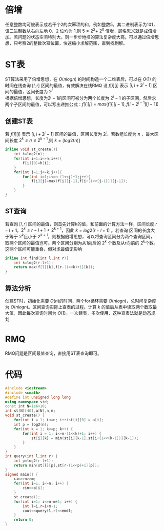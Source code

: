 # 倍增
任意整数均可被表示成若干个2的次幂项的和，例如整数5，其二进制表示为101，该二进制数从右向左地 $0、2$ 位均为 $1$.则 $5=2^2+$ $2^0$
倍增，顾名思义就是成倍增加。若问题的状态空间特别大。则一步步地推的算法复杂度大高，可以通过倍增思想，只考察2的整数次幂位置，快速缩小求解范围，直到找到解。
# ST表
 ST算法采用了倍增思想，在 $O(nlogn)$ 的时间构造一个二维表后，可以在 $O(1)$ 的时间在线查询 $[l,r]$ 区间的最值，有效解决在线RMQ
 设 $f[i][j]$ 表示 $[i,i+2^j-1]$ 区间的最值，区间长度为 $2^j$  
 根据倍增思想，长度为$2^j-1$的区间可被分为两个长度为 $2^j-1$ 的子区间，然后求两个子区间的最值，可以写出递推公式：$f[i][j] =max(f[i][j-1],f[i+2^{j-1}][j-1] )$
## 创建ST表
若 $f[i][j]$ 表示 $[i,i+2^j-1]$ 区间的最值，区间长度为 $2^j$。若数组长度为 $n$ ，最大区间长度 $2^k \le n \le 2^{k+1}$,则 $k=[log2(n)]$
```cpp
inline void st_create(){
	int k=log2(n);
	for(int i=1;i<=n;i++){
		f[i][0]=h[i];
	}
	for(int j=1;j<=k;j++){
		for(int i=1;i<=n-(1<<j)+1;j++){
			f[i][j]=max(f[i][j-1],f[i+(1<<(j-1))][j-1]);
		}
	}
}
```
## ST查询
 若查询 $[l,r]$ 区间的最值，则首先计算k的值，和前面的计算方法一样，区间长度 $r-l+1$，$2^k \le r-l+1 < 2^{k+1}$，因此 $k=log2(r-l+1)$ 。若查询
区间的长度大于等于 $2^k$且小于 $2^{k+1}$，则根据倍增思想，可以将查询区间分为两个查询区间，取两个区间的最值岂可。两个区间分别为从1向后的 $2^k$ 个数及从r向前的 $2^k$个数。这两个区间可能重叠，但对求最值无影响
```cpp
inline int find(int l,int r){
	int k=log2(r-l+1);
	return max(f[l][k],f[r-(1<<k)+1][k]);
}
```
## 算法分析
创建ST时，初始化需要 $O(n)$的时间，两个for循环需要 $O(nlogn)$，总时间复杂度为 $O(nlogn)$。区间查询实际上查表的过程，计算 $k$ 的值后从表中读取两个数取最大值，因此每次查询时间为 $O(1)$。一次建表，多次使用，这种查表法就是动态规划
# RMQ
RMQ问题是区间最值查询，直接用ST表查询即可。
# 代码
```cpp
#include <iostream>
#include <cmath>
#define int unsigned long long
using namespace std;
const int N=1e6+10;
int st[N][40],a[N],n,m;
void st_create() {
	for(int i = 1; i<=n; i++)st[i][0] = a[i];
	int p = log2(n);
	for(int k = 1; k<=p; k++) {
		for(int i = 1; i<=n-(1<<k)+1; i++) {
			st[i][k] = min(st[i][k-1],st[i+(1<<(k-1))][k-1]);
		}
	}
}
int query(int l,int r) {
	int p=log2(r-l+1);
	return min(st[l][p],st[r-(1<<p)+1][p]);
}
signed main() {
	cin>>n>>m;
	for(int i=1; i<=n; i++) {
		cin>>a[i];
	}
	st_create();
	for(int i=1; i<=n-m+1; i++) {
		int l=i,r=i+m-1;
		cout<<query(l,r)<<endl;
	}
	return 0;
}
```
<!--stackedit_data:
eyJoaXN0b3J5IjpbLTE4MzE3MDM5ODUsMjAzMDg0NTAyOSwtMT
A5Nzc1NjkxNywtMTk2OTIzMzk4MV19
-->